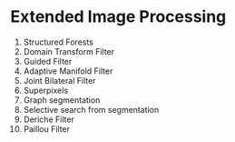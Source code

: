 Extended Image Processing
=========================

1. Structured Forests 
2. Domain Transform Filter
3. Guided Filter
4. Adaptive Manifold Filter
5. Joint Bilateral Filter
6. Superpixels
7. Graph segmentation
8. Selective search from segmentation
9. Deriche Filter
10. Paillou Filter